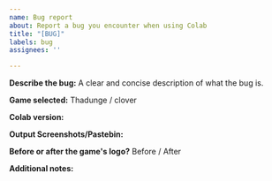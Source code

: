 ```yaml
---
name: Bug report
about: Report a bug you encounter when using Colab
title: "[BUG]"
labels: bug
assignees: ''

---
```


**Describe the bug:**
A clear and concise description of what the bug is.

**Game selected:**
Thadunge / clover

**Colab version:**


**Output Screenshots/Pastebin:**


**Before or after the game's logo?**
Before / After

**Additional notes:**
